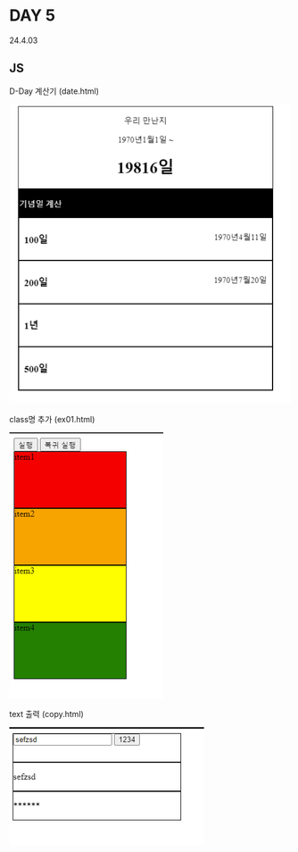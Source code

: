 # DAY 5
24.4.03

## JS 

D-Day 계산기 (date.html)

![이미지](./img/date.PNG)

class명 추가 (ex01.html)

![이미지](./img/01.PNG)

text 출력 (copy.html)

![이미지](./img/copy.PNG)

